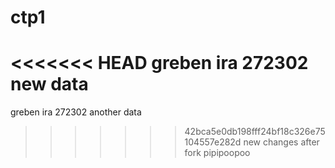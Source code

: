 # ctp1
<<<<<<< HEAD
greben ira 272302 new data
=======
greben ira 272302
another data
>>>>>>> 42bca5e0db198fff24bf18c326e75104557e282d
new changes after fork
pipipoopoo
